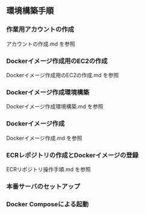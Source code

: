 ## 環境構築手順

### 作業用アカウントの作成
アカウントの作成.md を参照

### Dockerイメージ作成用のEC2の作成
Dockerイメージ作成用のEC2の作成.md を参照

### Dockerイメージ作成環境構築
Dockerイメージ作成環境構築.md を参照

### Dockerイメージ作成
Dockerイメージ作成.md を参照

### ECRレポジトリの作成とDockerイメージの登録
ECRリポジトリ操作手順.md を参照

### 本番サーバのセットアップ

### Docker Composeによる起動

